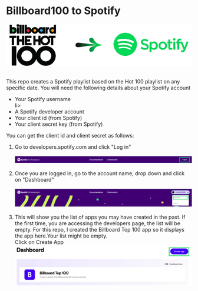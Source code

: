 # Billboard100 to Spotify
<p align='center'>
 <img src="https://github.com/SwamiKannan/Billboard100-to-Spotify/blob/main/cover.png">
</p>
<br>
This repo creates a Spotify playlist based on the Hot 100 playlist on any specific date.
You will need the following details about your Spotify account
<ul>
 <li>Your Spotify username </li>li>
 <li>A Spotify developer account</li>
 <li>Your client id (from Spotify)</li>
 <li>Your client secret key (from Spotify) </li>
</ul>
You can get the client id and client secret as follows:
<ol> 
<li>Go to developers.spotify.com and click "Log in"</li><br />
 <img src="https://github.com/SwamiKannan/Billboard100-to-Spotify/blob/main/spotify_creds/1.png"><br /><br />  

 <li>Once you are logged in, go to the account name, drop down and click on "Dashboard"</li><br>    
 <img src="https://github.com/SwamiKannan/Billboard100-to-Spotify/blob/main/spotify_creds/2.png"><br /><br />

 <li> This will show you the list of apps you may have created in the past. If the first time, you are accessing the developers page, the list will be empty. For this repo, I created the Billboard Top 100 app so it displays the app here.Your list might be empty.<br />  
 Click on Create App</li>
 <img src="https://github.com/SwamiKannan/Billboard100-to-Spotify/blob/main/spotify_creds/3.png"><br /><br />
</ol>

